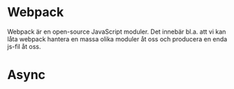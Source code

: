 # Webpack
Webpack är en open-source JavaScript moduler. Det innebär bl.a. att vi kan låta webpack hantera en massa olika moduler åt oss och producera en enda js-fil åt oss.
# Async